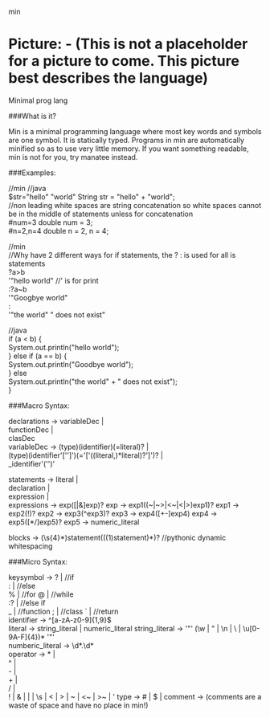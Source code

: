 min

Picture: -
(This is not a placeholder for a picture to come. This picture best describes the language)
===

Minimal prog lang

###What is it?

Min is a minimal programming language where most key words and symbols are one symbol. It is statically typed. Programs in min are automatically minified so as to use very little memory. If you want something readable, min is not for you, try manatee instead.


###Examples:

//min                     //java  
$str="hello" "world"      String str = "hello" + "world";  
//non leading white spaces are string concatenation so white spaces cannot be in the middle of statements unless for concatenation  
\#num=3                    double num = 3;  
\#n=2,n=4                  double n = 2, n = 4;  

//min  
//Why have 2 different ways for if statements, the ? : is used for all is statements  
?a>b                      
    '"hello world" //' is for print  
:?a~b  
    '"Googbye world"  
:  
    '"the world" " does not exist"  
 

//java  
if (a < b) {  
    System.out.println("hello world");  
} else if (a == b) {  
    System.out.println("Goodbye world");  
} else  
    System.out.println("the world" + " does not exist");  
}  

 
###Macro Syntax:

declarations -> variableDec |  
                functionDec |  
                clasDec  
variableDec ->  (type)(identifier)(=literal)? |  
                (type)(identifier'['']')(='['((literal,)*literal)?']')? |  
                _identifier'('')'  
                
statements -> literal |  
              declaration |   
              expression |  
expressions -> exp([|&]exp)?
exp -> exp1((~|~>|<~|<|>)exp1)?
exp1 -> exp2(!)?
exp2 -> exp3(^exp3)?
exp3 -> exp4([+-]exp4)
exp4 -> exp5([*/]exp5)?
exp5 -> numeric_literal


blocks -> (\s{4}\*)statement(((1)statement)\*)?  //pythonic dynamic whitespacing  



###Micro Syntax:  

keysymbol -> ? |     //if  
            : |     //else  
            % |     //for
            @ |     //while  
            :? |    //else if  
            _ |     //function 
            ; |     //class
            ` |     //return  
identifier -> ^[a-zA-z0-9]{1,9}$  
literal -> string_literal |
           numeric_literal
string_literal -> '"' (\w | \" | \n | \\ | \u[0-9A-F]{4})* '"'  
numberic_literal -> \d*.\d*  
operator -> * |  
             ^ |  
             - |  
             + |  
             / |  
             ! |
             & |
             | |
             \s |
             < |
             > |
             ~ |
             <~ |
             >~ |
             '
type -> # |
        $ |
comment -> (comments are a waste of space and have no place in min!)  






